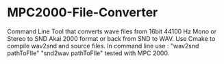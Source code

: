 # MPC2000-File-Converter

Command Line Tool that converts wave files from 16bit 44100 Hz Mono or Stereo to SND Akai 2000 format or back from SND to WAV. 
Use Cmake to compile wav2snd and   source files. 
In command line use : "wav2snd pathToFIle" "snd2wav pathToFIle"
tested with MPC 2000. 
